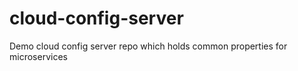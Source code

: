 # cloud-config-server
Demo cloud config server repo which holds common properties for microservices 
